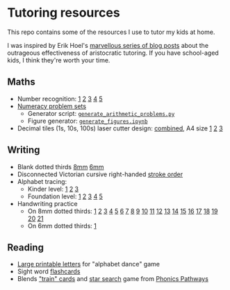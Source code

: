 Tutoring resources
==================

This repo contains some of the resources I use to tutor my kids at home.

I was inspired by Erik Hoel's [marvellous series of blog posts](https://www.theintrinsicperspective.com/p/why-we-stopped-making-einsteins)
about the outrageous effectiveness of aristocratic tutoring. If you have school-aged kids, I think they're worth your time.

## Maths

  * Number recognition: [1](https://github.com/kuperov/worksheets/raw/refs/heads/master/maths/numbers/numbers_1.pdf)
  [2](https://github.com/kuperov/worksheets/raw/refs/heads/master/maths/numbers/numbers_2.pdf)
  [3](https://github.com/kuperov/worksheets/raw/refs/heads/master/maths/numbers/numbers_3.pdf)
  [4](https://github.com/kuperov/worksheets/raw/refs/heads/master/maths/numbers/numbers_4.pdf)
  [5](https://github.com/kuperov/worksheets/raw/refs/heads/master/maths/numbers/numbers_5.pdf)
  * [Numeracy problem sets](https://github.com/kuperov/worksheets/raw/refs/heads/master/maths/worksheets.pdf)
    - Generator script: [`generate_arithmetic_problems.py`](https://github.com/kuperov/worksheets/blob/master/maths/generate_arithmetic_problems.py)
    - Figure generator: [`generate_figures.ipynb`](https://github.com/kuperov/worksheets/blob/master/maths/generate_figures.ipynb)
  * Decimal tiles (1s, 10s, 100s) laser cutter design: [combined](https://github.com/kuperov/worksheets/raw/refs/heads/master/maths/number_blocks.svg),
    A4 size [1](https://github.com/kuperov/worksheets/raw/refs/heads/master/maths/number_blocks_1.svg)
    [2](https://github.com/kuperov/worksheets/raw/refs/heads/master/maths/number_blocks_2.svg)
    [3](https://github.com/kuperov/worksheets/raw/refs/heads/master/maths/number_blocks_3.svg)

## Writing

  * Blank dotted thirds [8mm](https://github.com/kuperov/worksheets/raw/refs/heads/master/writing/dotted_thirds_8mm.pdf) [6mm](https://github.com/kuperov/worksheets/raw/refs/heads/master/writing/dotted_thirds_6mm.pdf)
  * Disconnected Victorian cursive right-handed [stroke order](https://github.com/kuperov/worksheets/raw/refs/heads/master/writing/alphabet/stroke_order.pdf)
  * Alphabet tracing:
    - Kinder level: [1](https://github.com/kuperov/worksheets/raw/refs/heads/master/writing/kinder/alphabet_trace_once.pdf)
    [2](https://github.com/kuperov/worksheets/raw/refs/heads/master/writing/kinder/lower_case_letters_trace.pdf)
    [3](https://github.com/kuperov/worksheets/raw/refs/heads/master/writing/kinder/alphabet_trace.pdf)
    - Foundation level: [1](https://github.com/kuperov/worksheets/raw/refs/heads/master/writing/alphabet/alphabet_trace_level_1.pdf)
 [2](https://github.com/kuperov/worksheets/raw/refs/heads/master/writing/alphabet/alphabet_trace_level_2.pdf)
 [3](https://github.com/kuperov/worksheets/raw/refs/heads/master/writing/alphabet/alphabet_trace_level_3.pdf)
 [4](https://github.com/kuperov/worksheets/raw/refs/heads/master/writing/alphabet/alphabet_trace_level_4.pdf)
 [5](https://github.com/kuperov/worksheets/raw/refs/heads/master/writing/alphabet/alphabet_trace_level_5.pdf)
  * Handwriting practice
    - On 8mm dotted thirds: [1](https://github.com/kuperov/worksheets/raw/refs/heads/master/writing/text/8mm/01_fartnado.pdf)
[2](https://github.com/kuperov/worksheets/raw/refs/heads/master/writing/text/8mm/02_booger.pdf)
[3](https://github.com/kuperov/worksheets/raw/refs/heads/master/writing/text/8mm/03_sbd.pdf)
[4](https://github.com/kuperov/worksheets/raw/refs/heads/master/writing/text/8mm/04_brush.pdf)
[5](https://github.com/kuperov/worksheets/raw/refs/heads/master/writing/text/8mm/05_earwax.pdf)
[6](https://github.com/kuperov/worksheets/raw/refs/heads/master/writing/text/8mm/06_jabberwocky.pdf)
[7](https://github.com/kuperov/worksheets/raw/refs/heads/master/writing/text/8mm/07_pie.pdf)
[8](https://github.com/kuperov/worksheets/raw/refs/heads/master/writing/text/8mm/08_frog.pdf)
[9](https://github.com/kuperov/worksheets/raw/refs/heads/master/writing/text/8mm/09_green_frog.pdf)
[10](https://github.com/kuperov/worksheets/raw/refs/heads/master/writing/text/8mm/10_monkey.pdf)
[11](https://github.com/kuperov/worksheets/raw/refs/heads/master/writing/text/8mm/11_tonguetwisters.pdf)
[12](https://github.com/kuperov/worksheets/raw/refs/heads/master/writing/text/8mm/12_woodchuck.pdf)
[13](https://github.com/kuperov/worksheets/raw/refs/heads/master/writing/text/8mm/13_cat.pdf)
[14](https://github.com/kuperov/worksheets/raw/refs/heads/master/writing/text/8mm/14_crocodile.pdf)
[15](https://github.com/kuperov/worksheets/raw/refs/heads/master/writing/text/8mm/15_grinch.pdf)
[16](https://github.com/kuperov/worksheets/raw/refs/heads/master/writing/text/8mm/16_lakes.pdf)
[17](https://github.com/kuperov/worksheets/raw/refs/heads/master/writing/text/8mm/17_silly.pdf)
[18](https://github.com/kuperov/worksheets/raw/refs/heads/master/writing/text/8mm/18_tongue.pdf)
[19](https://github.com/kuperov/worksheets/raw/refs/heads/master/writing/text/8mm/19_tweetle.pdf)
[20](https://github.com/kuperov/worksheets/raw/refs/heads/master/writing/text/8mm/20_voom.pdf)
[21](https://github.com/kuperov/worksheets/raw/refs/heads/master/writing/text/8mm/21_greeneggsham.pdf)
    - On 6mm dotted thirds: [1](https://github.com/kuperov/worksheets/raw/refs/heads/master/writing/text/6mm/01_wocket.pdf)

## Reading

  * [Large printable letters](https://github.com/kuperov/worksheets/raw/refs/heads/master/reading/alphabet_dance.pdf) for "alphabet dance" game
  * Sight word [flashcards](https://github.com/kuperov/worksheets/raw/refs/heads/master/reading/sight_words.pdf)
  * Blends ["train" cards](https://github.com/kuperov/worksheets/raw/refs/heads/master/reading/train.pdf) and [star search](https://github.com/kuperov/worksheets/raw/refs/heads/master/reading/star_search.pdf) game from [Phonics Pathways](https://www.amazon.com.au/Phonics-Pathways-Reading-Perfect-Spelling/dp/1118022432)
